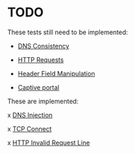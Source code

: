 TODO
====

These tests still need to be implemented:

* [DNS Consistency](https://gitweb.torproject.org/ooni/spec.git/blob/HEAD:/test-specs/ts-002-dnsconsistency.md)

* [HTTP Requests](https://gitweb.torproject.org/ooni/spec.git/blob/HEAD:/test-specs/ts-003-http-requests.md)

* [Header Field Manipulation](https://gitweb.torproject.org/ooni/spec.git/blob/HEAD:/test-specs/ts-006-header-field-manipulation.md)

* [Captive portal](https://gitweb.torproject.org/ooni/spec.git/blob/HEAD:/test-specs/ts-010-captive-portal.md)

These are implemented:

x [DNS Injection](https://github.com/TheTorProject/ooni-spec/blob/master/test-specs/ts-012-dns-injection.md)

x [TCP Connect](https://gitweb.torproject.org/ooni/spec.git/blob/HEAD:/test-specs/ts-008-tcpconnect.md)

x [HTTP Invalid Request Line](https://gitweb.torproject.org/ooni/spec.git/blob/HEAD:/test-specs/ts-007-http-invalid-request-line.md)
